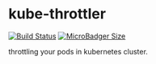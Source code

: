 # kube-throttler 
[![Build Status](https://travis-ci.org/everpeace/kube-throttler.svg?branch=master)](https://travis-ci.org/everpeace/kube-throttler) 
[![MicroBadger Size](https://img.shields.io/microbadger/image-size/everpeace/kube-throttler.svg)](https://hub.docker.com/r/everpeace/kube-throttler/)


throttling your pods in kubernetes cluster.
